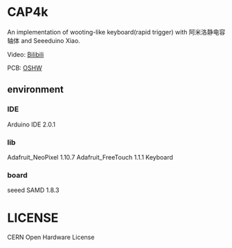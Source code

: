 # CAP4k

An implementation of wooting-like keyboard(rapid trigger) with 阿米洛静电容轴体 and Seeeduino Xiao.

Video: [Bilibili](https://www.bilibili.com/video/BV1Cs4y1s758/)

PCB: [OSHW](https://oshwhub.com/o1ppbb/cap4k)

## environment

###  IDE 
Arduino IDE 2.0.1
### lib
Adafruit_NeoPixel 1.10.7
Adafruit_FreeTouch 1.1.1
Keyboard
### board
seeed SAMD 1.8.3

# LICENSE
CERN Open Hardware License